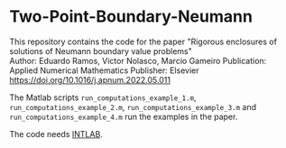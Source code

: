 # Two-Point-Boundary-Neumann

This repository contains the code for the paper "Rigorous enclosures of solutions of Neumann boundary value problems"  
Author: Eduardo Ramos, Victor Nolasco, Marcio Gameiro 
Publication: Applied Numerical Mathematics 
Publisher: Elsevier 
https://doi.org/10.1016/j.apnum.2022.05.011

The Matlab scripts `run_computations_example_1.m`, 
`run_computations_example_2.m`, `run_computations_example_3.m` and `run_computations_example_4.m` run the examples in the paper.

The code needs [INTLAB](http://www.ti3.tu-harburg.de/intlab/).
